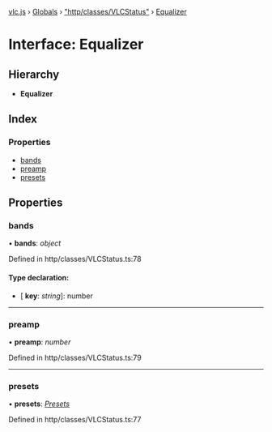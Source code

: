 [vlc.js](../README.md) › [Globals](../globals.md) › ["http/classes/VLCStatus"](../modules/_http_classes_vlcstatus_.md) › [Equalizer](_http_classes_vlcstatus_.equalizer.md)

# Interface: Equalizer

## Hierarchy

* **Equalizer**

## Index

### Properties

* [bands](_http_classes_vlcstatus_.equalizer.md#bands)
* [preamp](_http_classes_vlcstatus_.equalizer.md#preamp)
* [presets](_http_classes_vlcstatus_.equalizer.md#presets)

## Properties

###  bands

• **bands**: *object*

Defined in http/classes/VLCStatus.ts:78

#### Type declaration:

* \[ **key**: *string*\]: number

___

###  preamp

• **preamp**: *number*

Defined in http/classes/VLCStatus.ts:79

___

###  presets

• **presets**: *[Presets](_http_classes_vlcstatus_.presets.md)*

Defined in http/classes/VLCStatus.ts:77

